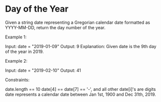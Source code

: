 # Day of the Year

Given a string date representing a Gregorian calendar date formatted as YYYY-MM-DD, return the day number of the year.

Example 1:

Input: date = "2019-01-09"
Output: 9
Explanation: Given date is the 9th day of the year in 2019.

Example 2:

Input: date = "2019-02-10"
Output: 41

Constraints:

date.length == 10
date[4] == date[7] == '-', and all other date[i]'s are digits
date represents a calendar date between Jan 1st, 1900 and Dec 31th, 2019.

